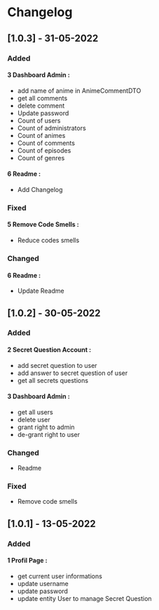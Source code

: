 # Changelog

## [1.0.3] - 31-05-2022
### Added
####  3 Dashboard Admin : 
- add name of anime in AnimeCommentDTO
- get all comments
- delete comment
- Update password
- Count of users
- Count of administrators
- Count of animes
- Count of comments
- Count of episodes
- Count of genres

#### 6 Readme :
- Add Changelog

### Fixed
#### 5 Remove Code Smells :
- Reduce codes smells 

### Changed
#### 6 Readme :
- Update Readme



## [1.0.2] - 30-05-2022
### Added
#### 2 Secret Question Account :
- add secret question to user
- add answer to secret question of user
- get all secrets questions

#### 3 Dashboard Admin : 
- get all users
- delete user
- grant right to admin
- de-grant right to user

### Changed
- Readme

### Fixed
- Remove code smells 

## [1.0.1] - 13-05-2022
### Added
#### 1 Profil Page :
- get current user informations
- update username
- update password
- update entity User to manage Secret Question
